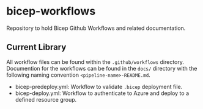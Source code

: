 # bicep-workflows
Repository to hold Bicep Github Workflows and related documentation. 

## Current Library
All workflow files can be found within the `.github/workflows` directory. Documention for the workflows can be found in the `docs/` directory with the following naming convention `<pipeline-name>-README.md`.
- bicep-predeploy.yml: Workflow to validate `.bicep` deployment file.
- bicep-deploy.yml: Workflow to authenticate to Azure and deploy to a defined resource group.


